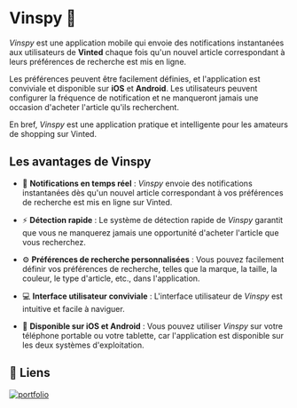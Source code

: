 
# Vinspy 🛒

_Vinspy_ est une application mobile qui envoie des notifications instantanées aux utilisateurs de **Vinted** chaque fois qu'un nouvel article correspondant à leurs préférences de recherche est mis en ligne.

Les préférences peuvent être facilement définies, et l'application est conviviale et disponible sur **iOS** et **Android**. Les utilisateurs peuvent configurer la fréquence de notification et ne manqueront jamais une occasion d'acheter l'article qu'ils recherchent.

En bref, _Vinspy_ est une application pratique et intelligente pour les amateurs de shopping sur Vinted.

## Les avantages de Vinspy

- 🔔 **Notifications en temps réel** : _Vinspy_ envoie des notifications instantanées dès qu'un nouvel article correspondant à vos préférences de recherche est mis en ligne sur Vinted.

- ⚡ **Détection rapide** : Le système de détection rapide de _Vinspy_ garantit que vous ne manquerez jamais une opportunité d'acheter l'article que vous recherchez.

- ⚙️ **Préférences de recherche personnalisées** : Vous pouvez facilement définir vos préférences de recherche, telles que la marque, la taille, la couleur, le type d'article, etc., dans l'application.

- 💻 **Interface utilisateur conviviale** : L'interface utilisateur de _Vinspy_ est intuitive et facile à naviguer.

- 🤙 **Disponible sur iOS et Android** : Vous pouvez utiliser _Vinspy_ sur votre téléphone portable ou votre tablette, car l'application est disponible sur les deux systèmes d'exploitation.
## 🔗 Liens
[![portfolio](https://img.shields.io/badge/mon_portfolio-000?style=for-the-badge&logo=ko-fi&logoColor=white)](https://malkirayane.com/)

